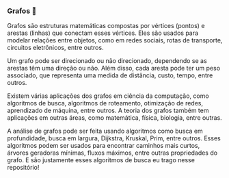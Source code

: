 ### Grafos 🫧

Grafos são estruturas matemáticas compostas por vértices (pontos) e arestas (linhas) que conectam esses vértices. 
Eles são usados para modelar relações entre objetos, como em redes sociais, rotas de transporte, circuitos eletrônicos, entre outros.

Um grafo pode ser direcionado ou não direcionado, dependendo se as arestas têm uma direção ou não. Além disso, cada aresta pode ter 
um peso associado, que representa uma medida de distância, custo, tempo, entre outros.

Existem várias aplicações dos grafos em ciência da computação, como algoritmos de busca, algoritmos de roteamento, otimização de redes, 
aprendizado de máquina, entre outros. A teoria dos grafos também tem aplicações em outras áreas, como matemática, física, biologia, entre outras.

A análise de grafos pode ser feita usando algoritmos como busca em profundidade, busca em largura, Dijkstra, Kruskal, Prim, entre outros. 
Esses algoritmos podem ser usados para encontrar caminhos mais curtos, árvores geradoras mínimas, fluxos máximos, entre outras propriedades do grafo.
E são justamente esses algoritmos de busca eu trago nesse repositório!

